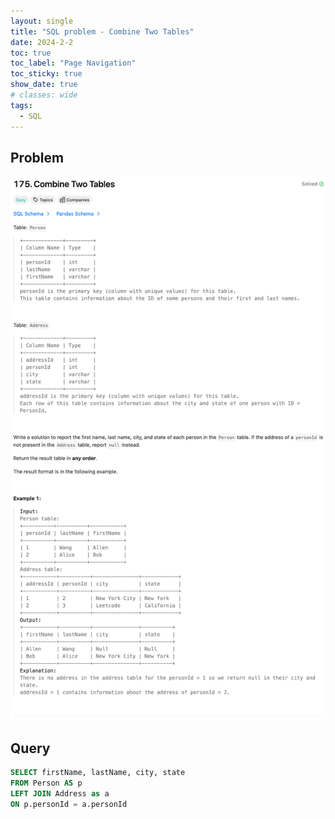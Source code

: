 ```yaml
---
layout: single
title: "SQL problem - Combine Two Tables"
date: 2024-2-2
toc: true
toc_label: "Page Navigation"
toc_sticky: true
show_date: true
# classes: wide
tags:
  - SQL
---
```


## Problem

[![problem](/assets/images/2024-02-02_12-31-26-combine-two-tables.png)](/assets/images/2024-02-02_12-31-26-combine-two-tables.png)

## Query

```sql
SELECT firstName, lastName, city, state
FROM Person AS p
LEFT JOIN Address as a
ON p.personId = a.personId
```